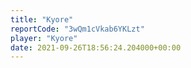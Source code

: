 ```yaml
---
title: "Kyore"
reportCode: "3wQm1cVkab6YKLzt"
player: "Kyore"
date: 2021-09-26T18:56:24.204000+00:00
---
```

